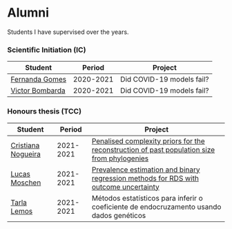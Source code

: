 # Alumni

Students I have supervised over the years. 

### Scientific Initiation (IC)

| Student  | Period    | Project                   | 
|----------|-----------|---------------------------|
| [Fernanda Gomes](https://github.com/fernandalsgomes) | 2020-2021 | Did COVID-19 models fail? | 
| [Victor Bombarda](https://github.com/victorbombarda) | 2020-2021 | Did COVID-19 models fail? |


### Honours thesis (TCC)

| Student  | Period    | Project                   | 
|----------|-----------|---------------------------|
| [Cristiana Nogueira](https://github.com/Cristiananc) | 2021-2021 | [Penalised complexity priors for the reconstruction of past population size from phylogenies](https://bibliotecadigital.fgv.br/dspace/bitstream/handle/10438/31847/TCC%20-%20Cristiana%20Couto.pdf?sequence=1)| 
| [Lucas Moschen](https://github.com/lucasmoschen/) | 2021-2021 | [Prevalence estimation and binary regression methods for RDS with outcome uncertainty](https://github.com/lucasmoschen/rds-bayesian-analysis-tcc) |
| [Tarla Lemos](https://github.com/TLAndrade) | 2021-2021 | Métodos estatísticos para inferir o coeficiente de endocruzamento usando dados genéticos | 

